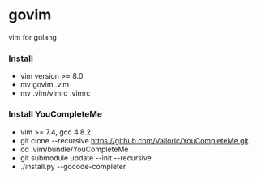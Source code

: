 # govim
vim for golang

### Install
- vim version >= 8.0
- mv govim .vim
- mv .vim/vimrc .vimrc

### Install YouCompleteMe
- vim >= 7.4, gcc 4.8.2
- git clone --recursive https://github.com/Valloric/YouCompleteMe.git
- cd .vim/bundle/YouCompleteMe
- git submodule update --init --recursive
- ./install.py --gocode-completer

